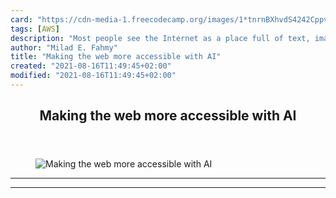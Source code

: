 ```yaml
---
card: "https://cdn-media-1.freecodecamp.org/images/1*tnrnBXhvdS4242CppvDIfQ.jpeg"
tags: [AWS]
description: "Most people see the Internet as a place full of text, images,"
author: "Milad E. Fahmy"
title: "Making the web more accessible with AI"
created: "2021-08-16T11:49:45+02:00"
modified: "2021-08-16T11:49:45+02:00"
---
```

<div class="site-wrapper">
<main id="site-main" class="site-main outer">
<div class="inner">
<article class="post-full post tag-aws tag-accessibility tag-web-development tag-machine-learning tag-technology ">
<header class="post-full-header">
<h1 class="post-full-title">Making the web more accessible with AI</h1>
</header>
<figure class="post-full-image">
<picture>
<source media="(max-width: 700px)" sizes="1px" srcset="data:image/gif;base64,R0lGODlhAQABAIAAAAAAAP///yH5BAEAAAAALAAAAAABAAEAAAIBRAA7 1w">
<source media="(min-width: 701px)" sizes="(max-width: 800px) 400px,
(max-width: 1170px) 700px,
1400px" srcset="https://cdn-media-1.freecodecamp.org/images/1*tnrnBXhvdS4242CppvDIfQ.jpeg 300w,
https://cdn-media-1.freecodecamp.org/images/1*tnrnBXhvdS4242CppvDIfQ.jpeg 600w,
https://cdn-media-1.freecodecamp.org/images/1*tnrnBXhvdS4242CppvDIfQ.jpeg 1000w,
https://cdn-media-1.freecodecamp.org/images/1*tnrnBXhvdS4242CppvDIfQ.jpeg 2000w">
<img onerror="this.style.display='none'" src="https://cdn-media-1.freecodecamp.org/images/1*tnrnBXhvdS4242CppvDIfQ.jpeg" alt="Making the web more accessible with AI">
</picture>
</figure>
<section class="post-full-content">
<div class="post-content">
</div>
<hr>
<hr>
</section>
</article>
</div>
</main>
</div>
<!-- Google Tag Manager (noscript) -->
<!-- End Google Tag Manager (noscript) -->
